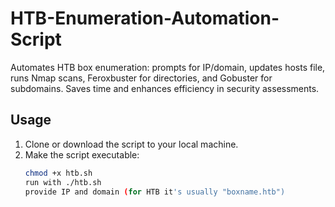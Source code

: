 # HTB-Enumeration-Automation-Script
Automates HTB box enumeration: prompts for IP/domain, updates hosts file, runs Nmap scans, Feroxbuster for directories, and Gobuster for subdomains. Saves time and enhances efficiency in security assessments.

## Usage
1. Clone or download the script to your local machine.
2. Make the script executable:
   ```bash
   chmod +x htb.sh
   run with ./htb.sh
   provide IP and domain (for HTB it's usually "boxname.htb")
